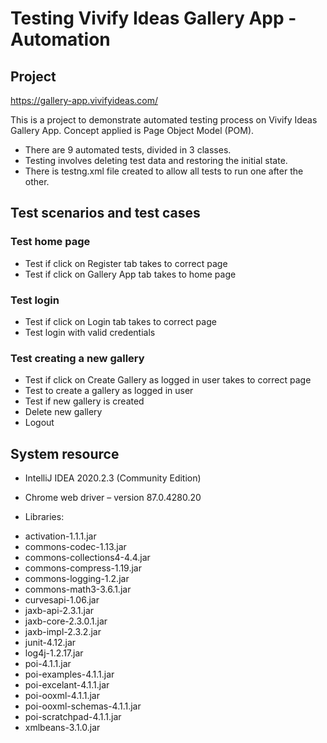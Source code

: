 # Testing Vivify Ideas Gallery App - Automation

## Project 

<https://gallery-app.vivifyideas.com/>

This is a project to demonstrate automated testing process on Vivify Ideas Gallery App. Concept applied is Page Object Model (POM).

- There are 9 automated tests, divided in 3 classes.
- Testing involves deleting test data and restoring the initial state.
- There is testng.xml file created to allow all tests to run one after the other.

## Test scenarios and test cases

### Test home page
-	Test if click on Register tab takes to correct page
-	Test if click on Gallery App tab takes to home page

### Test login
-	Test if click on Login tab takes to correct page
-	Test login with valid credentials

### Test creating a new gallery
-	Test if click on Create Gallery as logged in user takes to correct page
-	Test to create a gallery as logged in user
-	Test if new gallery is created
-	Delete new gallery
-	Logout

## System resource
-   IntelliJ IDEA 2020.2.3 (Community Edition) 

-   Chrome web driver – version 87.0.4280.20 

-   Libraries: 
* activation-1.1.1.jar 
* commons-codec-1.13.jar 
* commons-collections4-4.4.jar 
* commons-compress-1.19.jar 
* commons-logging-1.2.jar 
* commons-math3-3.6.1.jar 
* curvesapi-1.06.jar 
* jaxb-api-2.3.1.jar 
* jaxb-core-2.3.0.1.jar 
* jaxb-impl-2.3.2.jar 
* junit-4.12.jar 
* log4j-1.2.17.jar 
* poi-4.1.1.jar 
* poi-examples-4.1.1.jar 
* poi-excelant-4.1.1.jar 
* poi-ooxml-4.1.1.jar 
* poi-ooxml-schemas-4.1.1.jar 
* poi-scratchpad-4.1.1.jar 
* xmlbeans-3.1.0.jar

